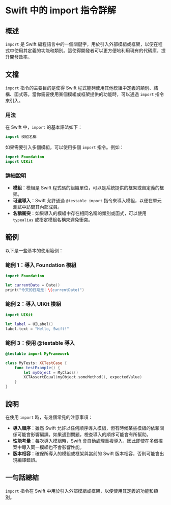 <!--
Meta Description: # Swift 中的 import 指令詳解 ## 概述 `import` 是 Swift 編程語言中的一個關鍵字，用於引入外部模組或框架，以便在程式中使用其定義的功能和類別。這使得開發者可以更方便地利用現有的代碼庫，提升開發效率。 ## 文檔 `import` 指令的主要目的是使得 Swift 程...
Meta Keywords: swift, import, foundation, uikit, testable
-->

# Swift 中的 import 指令詳解

## 概述
`import` 是 Swift 編程語言中的一個關鍵字，用於引入外部模組或框架，以便在程式中使用其定義的功能和類別。這使得開發者可以更方便地利用現有的代碼庫，提升開發效率。

## 文檔
`import` 指令的主要目的是使得 Swift 程式能夠使用其他模組中定義的類別、結構、函式等。當你需要使用某個模組或框架提供的功能時，可以通過 `import` 指令來引入。

### 用法
在 Swift 中，`import` 的基本語法如下：

```swift
import 模組名稱
```

如果需要引入多個模組，可以使用多個 `import` 指令。例如：

```swift
import Foundation
import UIKit
```

### 詳細說明
- **模組**：模組是 Swift 程式碼的組織單位，可以是系統提供的框架或自定義的框架。
- **可選導入**：Swift 允許通過 `@testable import` 指令來導入模組，以便在單元測試中訪問其內部成員。
- **名稱衝突**：如果導入的模組中存在相同名稱的類別或函式，可以使用 `typealias` 或指定模組名稱來避免衝突。

## 範例
以下是一些基本的使用範例：

### 範例 1：導入 Foundation 模組
```swift
import Foundation

let currentDate = Date()
print("今天的日期是：\(currentDate)")
```

### 範例 2：導入 UIKit 模組
```swift
import UIKit

let label = UILabel()
label.text = "Hello, Swift!"
```

### 範例 3：使用 @testable 導入
```swift
@testable import MyFramework

class MyTests: XCTestCase {
    func testExample() {
        let myObject = MyClass()
        XCTAssertEqual(myObject.someMethod(), expectedValue)
    }
}
```

## 說明
在使用 `import` 時，有幾個常見的注意事項：
- **導入順序**：雖然 Swift 允許以任何順序導入模組，但有時候某些模組的依賴關係可能會影響編譯。如果遇到問題，檢查導入的順序可能會有所幫助。
- **性能考量**：每次導入模組時，Swift 會自動處理重複導入，因此即使在多個檔案中導入同一模組也不會影響性能。
- **版本相容**：確保所導入的模組或框架與當前的 Swift 版本相容，否則可能會出現編譯錯誤。

## 一句話總結
`import` 指令在 Swift 中用於引入外部模組或框架，以便使用其定義的功能和類別。